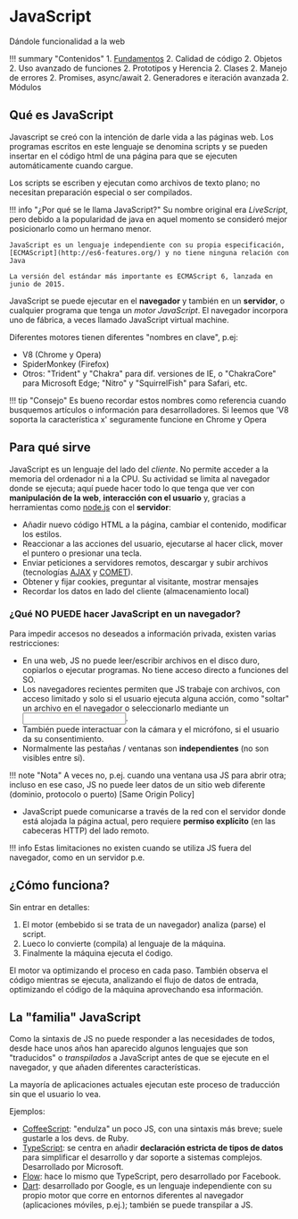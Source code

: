 # JavaScript
Dándole funcionalidad a la web

!!! summary "Contenidos"
    1. [Fundamentos](./fundamentos.md)
    2. Calidad de código
    2. Objetos
    2. Uso avanzado de funciones
    2. Prototipos y Herencia
    2. Clases
    2. Manejo de errores
    2. Promises, async/await
    2. Generadores e iteración avanzada
    2. Módulos

## Qué es JavaScript
Javascript se creó con la intención de darle vida a las páginas web. Los programas escritos en este lenguaje se denomina scripts y se pueden insertar en el código html de una página para que se ejecuten automáticamente cuando cargue.

Los scripts se escriben y ejecutan como archivos de texto plano; no necesitan preparación especial o ser compilados.

!!! info "¿Por qué se le llama JavaScript?"
    Su nombre original era _LiveScript_, pero debido a la popularidad de java en aquel momento se consideró mejor posicionarlo como un hermano menor.

    JavaScript es un lenguaje independiente con su propia especificación, [ECMAScript](http://es6-features.org/) y no tiene ninguna relación con Java

    La versión del estándar más importante es ECMAScript 6, lanzada en junio de 2015.

JavaScript se puede ejecutar en el **navegador** y también en un **servidor**, o cualquier programa que tenga un _motor JavaScript_. El navegador incorpora uno de fábrica, a veces llamado JavaScript virtual machine.

Diferentes motores tienen diferentes "nombres en clave", p.ej:

- V8 (Chrome y Opera)
- SpiderMonkey (Firefox)
- Otros: "Trident" y "Chakra" para dif. versiones de IE, o "ChakraCore" para Microsoft Edge; "Nitro" y "SquirrelFish" para Safari, etc.

!!! tip "Consejo"
    Es bueno recordar estos nombres como referencia cuando busquemos artículos o información para desarrolladores. Si leemos que 'V8 soporta la característica x' seguramente funcione en Chrome y Opera

## Para qué sirve

JavaScript es un lenguaje del lado del _cliente_. No permite acceder a la memoria del ordenador ni a la CPU. Su actividad se limita al navegador donde se ejecuta; aquí puede hacer todo lo que tenga que ver con **manipulación de la web**, **interacción con el usuario** y, gracias a herramientas como [node.js](https://wikipedia.org/wiki/Node.js) con el **servidor**:

- Añadir nuevo código HTML a la página, cambiar el contenido, modificar los estilos.
- Reaccionar a las acciones del usuario, ejecutarse al hacer click, mover el puntero o presionar una tecla.
- Enviar peticiones a servidores remotos, descargar y subir archivos (tecnologías [AJAX](https://en.wikipedia.org/wiki/Ajax_(programming)) y [COMET](https://en.wikipedia.org/wiki/Comet_(programming))).
- Obtener y fijar cookies, preguntar al visitante, mostrar mensajes
- Recordar los datos en lado del cliente (almacenamiento local)

### ¿Qué NO PUEDE hacer JavaScript en un navegador?
Para impedir accesos no deseados a información privada, existen varias restricciones:

- En una web, JS no puede leer/escribir archivos en el disco duro, copiarlos o ejecutar programas. No tiene acceso directo a funciones del SO.
- Los navegadores recientes permiten que JS trabaje con archivos, con acceso limitado y solo si el usuario ejecuta alguna acción, como "soltar" un archivo en el navegador o seleccionarlo mediante un <input>.
- También puede interactuar con la cámara y el micrófono, si el usuario da su consentimiento.
- Normalmente las pestañas / ventanas son **independientes** (no son visibles entre sí).

!!! note "Nota"
    A veces no, p.ej. cuando una ventana usa JS para abrir otra; incluso en ese caso, JS no puede leer datos de un sitio web diferente (dominio, protocolo o puerto) [Same Origin Policy]


- JavaScript puede comunicarse a través de la red con el servidor donde está alojada la página actual, pero requiere **permiso explícito** (en las cabeceras HTTP) del lado remoto.

!!! info
    Estas limitaciones no existen cuando se utiliza JS fuera del navegador, como en un servidor p.e.

## ¿Cómo funciona?

Sin entrar en detalles:

1. El motor (embebido si se trata de un navegador) analiza (parse) el script.
1. Lueco lo convierte (compila) al lenguaje de la máquina.
1. Finalmente la máquina ejecuta el ćodigo.

El motor va optimizando el proceso en cada paso. También observa el código mientras se ejecuta, analizando el flujo de datos de entrada, optimizando el código de la máquina aprovechando esa información.

## La "familia" JavaScript

Como la sintaxis de JS no puede responder a las necesidades de todos, desde hace unos años han aparecido algunos lenguajes que son "traducidos" o _transpilados_ a JavaScript antes de que se ejecute en el navegador, y que añaden diferentes características.

La mayoría de aplicaciones actuales ejecutan este proceso de traducción sin que el usuario lo vea.

Ejemplos:

- [CoffeeScript](https://coffeescript.org): "endulza" un poco JS, con una sintaxis más breve; suele gustarle a los devs. de Ruby.
- [TypeScript](https://www.typescriptlang.org): se centra en añadir **declaración estricta de tipos de datos** para simplificar el desarrollo y dar soporte a sistemas complejos. Desarrollado por Microsoft.
- [Flow](https://flow.org): hace lo mismo que TypeScript, pero desarrollado por Facebook.
- [Dart](https://www.dartlang.org): desarrollado por Google, es un lenguaje independiente con su propio motor que corre en entornos diferentes al navegador (aplicaciones móviles, p.ej.); también se puede transpilar a JS.


